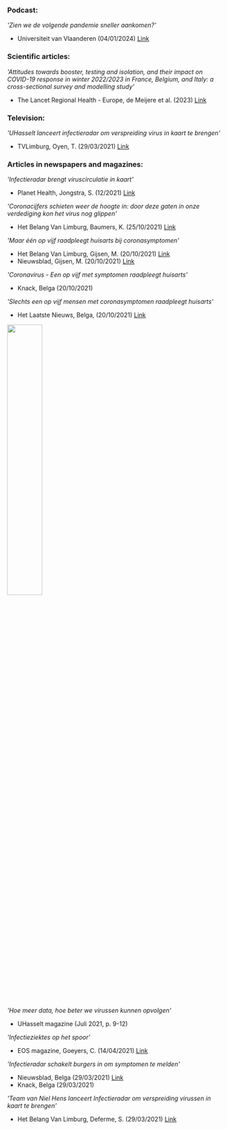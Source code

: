 <br />

### Podcast:
*'Zien we de volgende pandemie sneller aankomen?'*
* Universiteit van Vlaanderen (04/01/2024) [Link](https://www.universiteitvanvlaanderen.be/podcast/zien-we-de-volgende-pandemie-sneller-aankomen)

### Scientific articles: 
*'Attitudes towards booster, testing and isolation, and their impact on COVID-19 response in winter 2022/2023 in France, Belgium, and Italy: a cross-sectional survey and modelling study'*
* The Lancet Regional Health - Europe, de Meijere et al. (2023) [Link](https://www.sciencedirect.com/science/article/pii/S2666776223000327)


### Television: 
*'UHasselt lanceert infectieradar om verspreiding virus in kaart te brengen'*
* TVLimburg, Oyen, T. (29/03/2021) [Link](https://www.tvl.be/nieuws/uhasselt-lanceert-infectieradar-om-verspreiding-virus-in-kaart-te-brengen-115987)

### Articles in newspapers and magazines:
*'Infectieradar brengt viruscirculatie in kaart'*
* Planet Health, Jongstra, S. (12/2021) [Link](https://nl.planet-health.be/infectieziekten/infectieradar-brengt-viruscirculatie-in-kaart/)

*'Coronacijfers schieten weer de hoogte in: door deze gaten in onze verdediging kon het virus nog glippen'*
* Het Belang Van Limburg, Baumers, K. (25/10/2021) [Link](https://www.hbvl.be/cnt/dmf20211025_93246660?)

*'Maar één op vijf raadpleegt huisarts bij coronasymptomen'*
* Het Belang Van Limburg, Gijsen, M. (20/10/2021) [Link](https://www.hbvl.be/cnt/dmf20211019_97103130)
* Nieuwsblad, Gijsen, M. (20/10/2021) [Link](https://www.nieuwsblad.be/cnt/dmf20211020_96966637)

*'Coronavirus - Een op vijf met symptomen raadpleegt huisarts'*
* Knack, Belga (20/10/2021)

*'Slechts een op vijf mensen met coronasymptomen raadpleegt huisarts'*
* Het Laatste Nieuws, Belga, (20/10/2021) [Link](https://www.hln.be/binnenland/slechts-een-op-vijf-mensen-met-coronasymptomen-raadpleegt-huisarts~a2878996/)

<img src="assets/images/UHmagazine.png" width="40%">

*'Hoe meer data, hoe beter we virussen kunnen opvolgen'*
* UHasselt magazine (Juli 2021, p. 9-12)

*'Infectieziektes op het spoor'*
* EOS magazine, Goeyers, C. (14/04/2021) [Link](https://www.eoswetenschap.eu/diy/infectieziektes-op-het-spoor)

*'Infectieradar schakelt burgers in om symptomen te melden'*
* Nieuwsblad, Belga (29/03/2021) [Link](https://www.nieuwsblad.be/cnt/dmf20210329_93584115)
* Knack, Belga (29/03/2021)

*'Team van Niel Hens lanceert Infectieradar om verspreiding virussen in kaart te brengen'*
* Het Belang Van Limburg, Deferme, S. (29/03/2021) [Link](https://www.hbvl.be/cnt/dmf20210329_93158218)
<br /> 